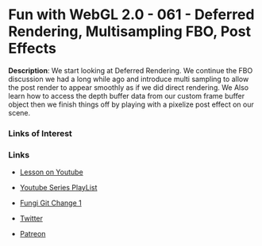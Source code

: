 # Fun with WebGL 2.0 - 061 - Deferred Rendering, Multisampling FBO, Post Effects
**Description**:
We start looking at Deferred Rendering. We continue the FBO discussion we had a long while ago and introduce multi sampling to allow the post render to appear smoothly as if we did direct rendering. We Also learn how to access the depth buffer data from our custom frame buffer object then we finish things off by playing with a pixelize post effect on our scene.

### Links of Interest


### Links
* [Lesson on Youtube](https://youtu.be/ZmEX6-4m8mg)
* [Youtube Series PlayList](https://www.youtube.com/playlist?list=PLMinhigDWz6emRKVkVIEAaePW7vtIkaIF)
* [Fungi Git Change 1](https://github.com/sketchpunk/FunWithWebGL2/commit/231dc79e65bb49a1830b6a98084f2848d0d9442f)

* [Twitter](https://twitter.com/SketchpunkLabs)
* [Patreon](https://www.patreon.com/sketchpunk)